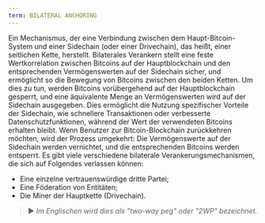 ```yaml
---
term: BILATERAL ANCHORING
---
```


Ein Mechanismus, der eine Verbindung zwischen dem Haupt-Bitcoin-System und einer Sidechain (oder einer Drivechain), das heißt, einer seitlichen Kette, herstellt. Bilaterales Verankern stellt eine feste Wertkorrelation zwischen Bitcoins auf der Hauptblockchain und den entsprechenden Vermögenswerten auf der Sidechain sicher, und ermöglicht so die Bewegung von Bitcoins zwischen den beiden Ketten. Um dies zu tun, werden Bitcoins vorübergehend auf der Hauptblockchain gesperrt, und eine äquivalente Menge an Vermögenswerten wird auf der Sidechain ausgegeben. Dies ermöglicht die Nutzung spezifischer Vorteile der Sidechain, wie schnellere Transaktionen oder verbesserte Datenschutzfunktionen, während der Wert der verwendeten Bitcoins erhalten bleibt. Wenn Benutzer zur Bitcoin-Blockchain zurückkehren möchten, wird der Prozess umgekehrt: Die Vermögenswerte auf der Sidechain werden vernichtet, und die entsprechenden Bitcoins werden entsperrt. Es gibt viele verschiedene bilaterale Verankerungsmechanismen, die sich auf Folgendes verlassen können:
* Eine einzelne vertrauenswürdige dritte Partei;
* Eine Föderation von Entitäten;
* Die Miner der Hauptkette (Drivechain).

> ► *Im Englischen wird dies als "two-way peg" oder "2WP" bezeichnet.*